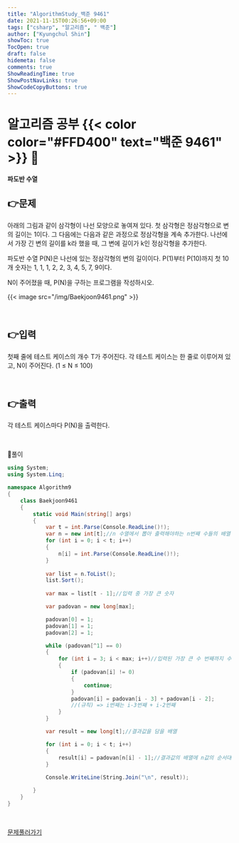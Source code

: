```yaml
---
title: "AlgorithmStudy_백준 9461"
date: 2021-11-15T00:26:56+09:00
tags: ["csharp", "알고리즘", " 백준"]
author: ["Kyungchul Shin"]
showToc: true
TocOpen: true
draft: false
hidemeta: false
comments: true
ShowReadingTime: true
ShowPostNavLinks: true
ShowCodeCopyButtons: true
---
```

# 알고리즘 공부 {{< color color="#FFD400" text="백준 9461" >}} 🧐
#### 파도반 수열


## 👉문제
아래의 그림과 같이 삼각형이 나선 모양으로 놓여져 있다. 첫 삼각형은 정삼각형으로 변의 길이는 1이다. 그 다음에는 다음과 같은 과정으로 정삼각형을 계속 추가한다. 나선에서 가장 긴 변의 길이를 k라 했을 때, 그 변에 길이가 k인 정삼각형을 추가한다.

파도반 수열 P(N)은 나선에 있는 정삼각형의 변의 길이이다. P(1)부터 P(10)까지 첫 10개 숫자는 1, 1, 1, 2, 2, 3, 4, 5, 7, 9이다.

N이 주어졌을 때, P(N)을 구하는 프로그램을 작성하시오.

{{< image src="/img/Baekjoon9461.png" >}}


<br>

## 👉입력  
첫째 줄에 테스트 케이스의 개수 T가 주어진다. 각 테스트 케이스는 한 줄로 이루어져 있고, N이 주어진다. (1 ≤ N ≤ 100)


<br>

## 👉출력
각 테스트 케이스마다 P(N)을 출력한다.  

<br>

🍑풀이
```csharp
using System;
using System.Linq;

namespace Algorithm9
{
    class Baekjoon9461
    {
        static void Main(string[] args)
        {
            var t = int.Parse(Console.ReadLine()!);
            var n = new int[t];//n 수열에서 뽑아 출력해야하는 n번째 수들의 배열
            for (int i = 0; i < t; i++)
            {
                n[i] = int.Parse(Console.ReadLine()!);
            }
            
            var list = n.ToList();
            list.Sort();
            
            var max = list[t - 1];//입력 중 가장 큰 숫자

            var padovan = new long[max];

            padovan[0] = 1;
            padovan[1] = 1;
            padovan[2] = 1;

            while (padovan[^1] == 0)
            {
                for (int i = 3; i < max; i++)//입력된 가장 큰 수 번째까지 수열을 구한다.
                {
                    if (padovan[i] != 0)
                    {
                        continue;
                    }
                    padovan[i] = padovan[i - 3] + padovan[i - 2];
                    //(규칙) => i번째는 i-3번째 + i-2번째 
                }
            }

            var result = new long[t];//결과값을 담을 배열

            for (int i = 0; i < t; i++)
            {
                result[i] = padovan[n[i] - 1];//결과값의 배열에 n값의 순서대로 수열의 값을 대입
            }
            
            Console.WriteLine(String.Join("\n", result));

        }
    }
}
```

<br>

[문제풀러가기](https://www.acmicpc.net/problem/9461)
